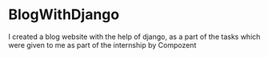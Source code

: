 # BlogWithDjango
I created a blog website with the help of django, as a part of the tasks which were given to me as part of the internship by Compozent
